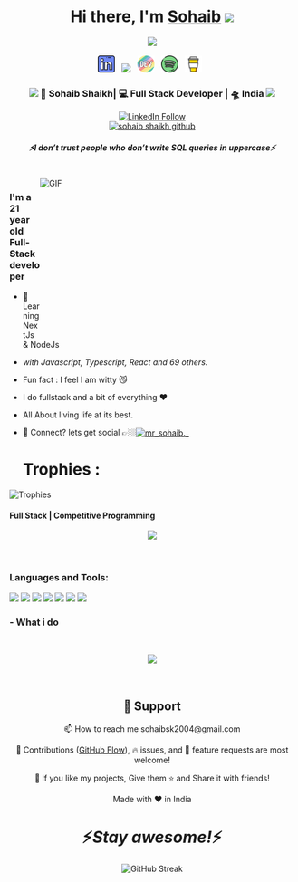 <div align="center">
   <h1>Hi there, I'm <a href="https://hemant.codes">Sohaib</a> <img src="https://media.giphy.com/media/hvRJCLFzcasrR4ia7z/giphy.gif" width="25px"> </h1>
   
   
   <img src="https://pronoun.cyou/x/y?subject=He&object=Him&height=20">
</div>

<p align='center'>
   <a href="https://www.linkedin.com/in/hemant-j-85518a195/"><img height="30" src="https://raw.githubusercontent.com/8bithemant/8bithemant/master/linkedin.png?raw=true"></a>&nbsp;&nbsp;
<a href="https://twitter.com/8bithemant"><img height="30" src="https://sohaib/8bithemant/8bithemant/master/twitter.png?raw=true"></a>&nbsp;&nbsp;
<a href="https://dev.to/hemant"><img height="30" src="https://raw.githubusercontent.com/8bithemant/8bithemant/master/devto.png?raw=true"></a>&nbsp;&nbsp;
<a href="https://www.facebook.com/trinnwin"><img height="30" src="https://raw.githubusercontent.com/8bithemant/8bithemant/master/spotify.png?raw=true"></a>&nbsp;&nbsp;
 <a href="https://www.coffee.com/hemant"><img height="30" src="https://raw.githubusercontent.com/8bithemant/8bithemant/master/coffee.jpg?raw=true"></a>&nbsp;&nbsp;
 </p>



<div align="center">
<h3><img src="https://media.giphy.com/media/WUlplcMpOCEmTGBtBW/giphy.gif" width="30"> 🙎 Sohaib Shaikh| 💻 Full Stack Developer | 🛸 India  <img src="https://media.giphy.com/media/WUlplcMpOCEmTGBtBW/giphy.gif" width="30"></h3>
</div>



<p align="center">
   <a href="https://www.linkedin.com/in/sohaib-shaikh-6aa250256/"><img alt="LinkedIn Follow" src="https://img.shields.io/twitter/follow/_hemant_joshi?style=for-the-badge&color=09f&labelColor=black&logo=twitter&label=@_sohaib_shaikh"></a>
   <br> <!-- <a href="https://badges.pufler.dev/visits/SohaibShaikh04/SohaibShaikh04"> <img alt="hemant joshi github" src="https://badges.pufler.dev/visits/SohaibShaikh04/SohaibShaikh04"> </a> -->
   <a href="https://visitor-badge.glitch.me/badge?page_id=SohaibShaikh04.SohaibShaikh04"> <img alt="sohaib shaikh github" src="https://visitor-badge.glitch.me/badge?page_id=SohaibShaikh04.SohaibShaikh04"> </a>
 </p>
 
 <h5 align="center">
   <i>⚡️I don’t trust people who don’t write SQL queries in uppercase⚡️</i>
  </h5>
 
 
<br />
<img align="right" height="270px" width="450px" alt="GIF" src="https://media.giphy.com/media/3FjEPbKqEPhPpmC8uY/giphy.gif" />
<p align="center">
  <h3> I'm a 21 year old Full-Stack developer </h3>
</p>

 - 🥀 Learning NextJs & NodeJs
 
 - <i>with Javascript, Typescript, React and 69 others.</i>
   
 - Fun fact : I feel I am witty 😼
 
 - I do fullstack and a bit of everything :heart:
 
 - All About living life at its best.
 
 - 💬 Connect? lets get social 👉🏼<a href="https://instagram.com/mr_sohaib_." target="blank"><img align="center" src="https://raw.githubusercontent.com/rahuldkjain/github-profile-readme-generator/master/src/images/icons/Social/instagram.svg" alt="mr_sohaib._" height="30" width="40" /></a>
   <br />
   <h1> Trophies : 
   <br />
   <div>
  <img src="https://github-profile-trophy.vercel.app/?username=ryo-ma&theme=onedark&row=2&column=5" alt="Trophies" />
</div>

 
 <p align="center">
  <h4> Full Stack | Competitive Programming </h4>
   </p>

<!--  -->

<p align="center" >
<a href="https://github.com/anuraghazra/github-readme-stats"> 
    <img  src="https://github-readme-stats.vercel.app/api?username=SohaibShaikh04&&show_icons=true&theme=radical"/>
  </a>


</p>

<br />

<h3 align="left">Languages and Tools:</h3>
<p>
  <img src="https://img.shields.io/badge/Python-3776AB?style=flat&logo=python&logoColor=white" height="30">
  <img src="https://img.shields.io/badge/JavaScript-F7DF1E?style=flat&logo=javascript&logoColor=black" height="30">
  <img src="https://img.shields.io/badge/HTML5-E34F26?style=flat&logo=html5&logoColor=white" height="30">
  <img src="https://img.shields.io/badge/CSS3-1572B6?style=flat&logo=css3&logoColor=white" height="30">
  <img src="https://img.shields.io/badge/C++-00599C?style=flat&logo=c%2B%2B&logoColor=white" height="30">
  <img src="https://img.shields.io/badge/Java-007396?style=flat&logo=java&logoColor=white" height="30">
  <img src="https://img.shields.io/badge/Solidity-363636?style=flat&logo=solidity&logoColor=white" height="30">
</p>


<!--
### - Blogs 🌱
-->
<!--
<p align="center">
  <a href="https://dev.to/hemant">
    <img src="https://raw.githubusercontent.com/8bithemant/8bithemant/master/svg/blogs/devto.svg"> 
  </a>
</p>
-->



 ### - What i do


<br />

<p align="center">
   <img src="https://media.giphy.com/media/f9XgHHnPnDjOF1hWpl/giphy.gif" />
   </p>
   
   
<br />

<h2 align="center">🤝 Support</h2>

<p align="center">📫 How to reach me sohaibsk2004@gmail.com </p>
<p align="center">🎀 Contributions (<a href="https://guides.github.com/introduction/flow" title="GitHub flow">GitHub Flow</a>), 🔥 issues, and 🥮 feature requests are most welcome!</p>

<p align="center">💙 If you like my projects, Give them ⭐ and Share it with friends!</p>
</p>
<p align="center">Made with ❤️ in India</p>

<h1 align='center'>⚡️<i>Stay awesome!</i>⚡️</h1>



<div align="center">
  <img src="https://github-readme-streak-stats.herokuapp.com/?user=SohaibShaikh04" alt="GitHub Streak">
</div>

